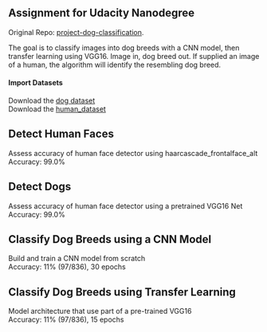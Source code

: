 ## Assignment for Udacity Nanodegree
Original Repo: [project-dog-classification](https://github.com/udacity/deep-learning-v2-pytorch/tree/master/project-dog-classification). 

The goal is to classify images into dog breeds with a CNN model, then transfer learning using VGG16. Image in, dog breed out. If supplied an image of a human, the algorithm will identify the resembling dog breed.

#### Import Datasets
Download the [dog dataset](https://s3-us-west-1.amazonaws.com/udacity-aind/dog-project/dogImages.zip)  
Download the [human_dataset](https://s3-us-west-1.amazonaws.com/udacity-aind/dog-project/lfw.zip) 


## Detect Human Faces
Assess accuracy of human face detector using haarcascade_frontalface_alt  
Accuracy: 99.0%

## Detect Dogs
Assess accuracy of human face detector using a pretrained VGG16 Net  
Accuracy: 99.0%

## Classify Dog Breeds using a CNN Model
Build and train a CNN model from scratch  
Accuracy: 11% (97/836), 30 epochs

## Classify Dog Breeds using Transfer Learning
Model architecture that use part of a pre-trained VGG16  
Accuracy: 11% (97/836), 15 epochs
